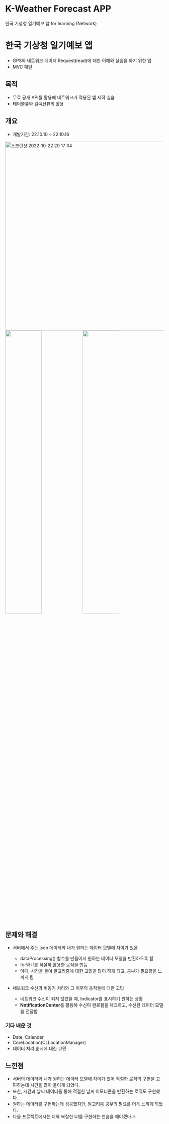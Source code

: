 # K-Weather Forecast APP
한국 기상청 일기예보 앱 for learning (Network)

# 한국 기상청 일기예보 앱

* GPS와 네트워크 데이터 Request(read)에 대한 이해와 실습을 하기 위한 앱
* MVC 패턴

## 목적

* 무료 공개 API를 활용해 네트워크가 적용된 앱 제작 실습
* 테이블뷰와 컬렉션뷰의 활용


## 개요

* 개발기간: 22.10.10 ~ 22.10.16

<div width="100%">
<img width="600" alt="스크린샷 2022-10-22 20 17 04" src="https://user-images.githubusercontent.com/108998071/197336146-654d0b65-8875-477f-975f-6f6af8068af4.png">
<img src="https://user-images.githubusercontent.com/108998071/197337271-a32ff0bc-b985-4b9c-8e46-868952b4ccfa.gif" width="48%"/>
<img src="https://user-images.githubusercontent.com/108998071/197337275-55f66831-21a5-4ccc-aaaa-89374debf600.gif" width="48%"/>
</div>

## 문제와 해결

* 서버에서 주는 json 데이터와 내가 원하는 데이터 모델에 차이가 있음
  * dataProcessing() 함수를 만들어서 원하는 데이터 모델을 반환하도록 함
  * for와 if를 적절히 활용한 로직을 만듬
  * 이때, 시간을 들여 알고리즘에 대한 고민을 많이 하게 되고, 공부가 필요함을 느끼게 됨
  
* 네트워크 수신의 비동기 처리와 그 이후의 동작들에 대한 고민
  * 네트워크 수신이 되지 않았을 때, Indicator를 표시하기 원하는 상황
  * **NotificationCenter**를 활용해 수신이 완료됨을 체크하고, 수신된 데이터 모델을 전달함
  
### 기타 배운 것
  * Date, Calender
  * CoreLocation(CLLocationManager)
  * 데이터 처리 순서에 대한 고민
  
## 느낀점
* 서버의 데이터와 내가 원하는 데이터 모델에 차이가 있어 적절한 로직의 구현을 고민하는데 시간을 많이 들이게 되었다.
* 또한, 시간과 날씨 데이터를 통해 적절한 날씨 이모티콘을 반환하는 로직도 구현했다.
* 원하는 데이터를 구현하는데 성공했지만, 알고리즘 공부의 필요를 더욱 느끼게 되었다.
* 다음 프로젝트에서는 더욱 복잡한 UI를 구현하는 연습을 해야겠다.🔥
